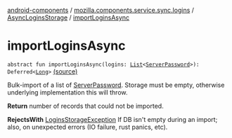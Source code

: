[android-components](../../index.md) / [mozilla.components.service.sync.logins](../index.md) / [AsyncLoginsStorage](index.md) / [importLoginsAsync](./import-logins-async.md)

# importLoginsAsync

`abstract fun importLoginsAsync(logins: `[`List`](https://kotlinlang.org/api/latest/jvm/stdlib/kotlin.collections/-list/index.html)`<`[`ServerPassword`](../-server-password.md)`>): Deferred<`[`Long`](https://kotlinlang.org/api/latest/jvm/stdlib/kotlin/-long/index.html)`>` [(source)](https://github.com/mozilla-mobile/android-components/blob/master/components/service/sync-logins/src/main/java/mozilla/components/service/sync/logins/AsyncLoginsStorage.kt#L288)

Bulk-import of a list of [ServerPassword](../-server-password.md).
Storage must be empty, otherwise underlying implementation this will throw.

**Return**
number of records that could not be imported.

**RejectsWith**
[LoginsStorageException](../-logins-storage-exception.md) If DB isn't empty during an import; also, on unexpected errors
(IO failure, rust panics, etc).

